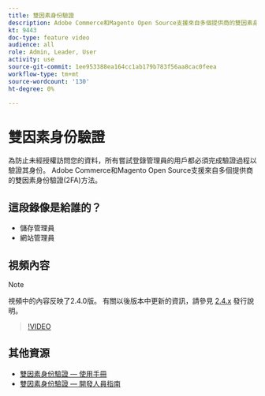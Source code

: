 ```yaml
---
title: 雙因素身份驗證
description: Adobe Commerce和Magento Open Source支援來自多個提供商的雙因素身份驗證(2FA)方法。 瞭解二元身份驗證功能如何幫助保護您商店的管理員。
kt: 9443
doc-type: feature video
audience: all
role: Admin, Leader, User
activity: use
source-git-commit: 1ee953388ea164cc1ab179b783f56aa8cac0feea
workflow-type: tm+mt
source-wordcount: '130'
ht-degree: 0%

---
```



# 雙因素身份驗證

為防止未經授權訪問您的資料，所有嘗試登錄管理員的用戶都必須完成驗證過程以驗證其身份。 Adobe Commerce和Magento Open Source支援來自多個提供商的雙因素身份驗證(2FA)方法。

## 這段錄像是給誰的？

- 儲存管理員
- 網站管理員

## 視頻內容

>[!NOTE]
>
>視頻中的內容反映了2.4.0版。 有關以後版本中更新的資訊，請參見 [2.4.x](https://devdocs.magento.com/guides/v2.4/release-notes/bk-release-notes.html) 發行說明。

>[!VIDEO](https://video.tv.adobe.com/v/339104?quality=12&learn=on)

## 其他資源

- [雙因素身份驗證 — 使用手冊](https://docs.magento.com/user-guide/stores/security-two-factor-authentication.html)
- [雙因素身份驗證 — 開發人員指南](https://devdocs.magento.com/guides/v2.4/security/two-factor-authentication.html)

